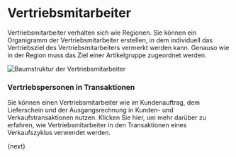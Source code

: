 <!-- add-breadcrumbs -->
# Vertriebsmitarbeiter


Vertriebsmitarbeiter verhalten sich wie Regionen. Sie können ein Organigramm der Vertriebsmitarbeiter erstellen, in dem individuell das Vertriebsziel des Vertriebsmitarbeiters vermerkt werden kann. Genauso wie in der Region muss das Ziel einer Artikelgruppe zugeordnet werden.

<img class="screenshot" alt="Baumstruktur der Vertriebsmitarbeiter" src="{{docs_base_url}}/v12/assets/img/crm/sales-person-tree.png">

### Vertriebspersonen in Transaktionen

Sie können einen Vertriebsmitarbeiter wie im Kundenauftrag, dem Lieferschein und der Ausgangsrechnung in Kunden- und Verkaufstransaktionen nutzen. Klicken Sie hier, um mehr darüber zu erfahren, wie Vertriebsmitarbeiter in den Transaktionen eines Verkaufszyklus verwendet werden.

{next}
